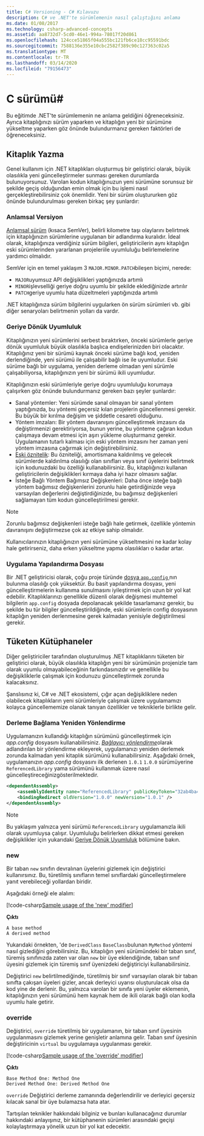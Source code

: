 ```yaml
---
title: C# Versioning - C# Kılavuzu
description: C# ve .NET'te sürümlemenin nasıl çalıştığını anlama
ms.date: 01/08/2017
ms.technology: csharp-advanced-concepts
ms.assetid: aa8732d7-5cd0-46e1-994a-78017f20d861
ms.openlocfilehash: 124cce51865f04a555bc121fb6ce18cc95591bdc
ms.sourcegitcommit: 7588136e355e10cbc2582f389c90c127363c02a5
ms.translationtype: MT
ms.contentlocale: tr-TR
ms.lasthandoff: 03/14/2020
ms.locfileid: "79156473"
---
```

# <a name="versioning-in-c"></a>C sürümü\#

Bu eğitimde .NET'te sürümlemenin ne anlama geldiğini öğreneceksiniz. Ayrıca kitaplığınızı sürüm yaparken ve kitaplığın yeni bir sürümüne yükseltme yaparken göz önünde bulundurmanız gereken faktörleri de öğreneceksiniz.

## <a name="authoring-libraries"></a>Kitaplık Yazma

Genel kullanım için .NET kitaplıkları oluşturmuş bir geliştirici olarak, büyük olasılıkla yeni güncelleştirmeler sunması gereken durumlarda bulunuyorsunuz. Varolan kodun kitaplığınuzun yeni sürümüne sorunsuz bir şekilde geçiş olduğundan emin olmak için bu işlemi nasıl gerçekleştirebilirsiniz çok önemlidir. Yeni bir sürüm oluştururken göz önünde bulundurulması gereken birkaç şey şunlardır:

### <a name="semantic-versioning"></a>Anlamsal Versiyon

[Anlamsal sürüm](https://semver.org/) (kısaca SemVer), belirli kilometre taşı olaylarını belirtmek için kitaplığınızın sürümlerine uygulanan bir adlandırma kuralıdır.
İdeal olarak, kitaplığınıza verdiğiniz sürüm bilgileri, geliştiricilerin aynı kitaplığın eski sürümlerinden yararlanan projeleriile uyumluluğu belirlemelerine yardımcı olmalıdır.

SemVer için en temel yaklaşım 3 `MAJOR.MINOR.PATCH`bileşen biçimi, nerede:

- `MAJOR`uyumsuz API değişiklikleri yaptığınızda artımlı
- `MINOR`işlevselliği geriye doğru uyumlu bir şekilde eklediğinizde artırılır
- `PATCH`geriye uyumlu hata düzeltmeleri yaptığınızda artımlı

.NET kitaplığınıza sürüm bilgilerini uygularken ön sürüm sürümleri vb. gibi diğer senaryoları belirtmenin yolları da vardır.

### <a name="backwards-compatibility"></a>Geriye Dönük Uyumluluk

Kitaplığınızın yeni sürümlerini serbest bıraktırken, önceki sürümlerle geriye dönük uyumluluk büyük olasılıkla başlıca endişelerinizden biri olacaktır.
Kitaplığınız yeni bir sürümü kaynak önceki sürüme bağlı kod, yeniden derlendiğinde, yeni sürümü ile çalışabilir bağlı ise ile uyumludur.
Eski sürüme bağlı bir uygulama, yeniden derleme olmadan yeni sürümle çalışabiliyorsa, kitaplığınızın yeni bir sürümü ikili uyumludur.

Kitaplığınızın eski sürümleriyle geriye doğru uyumluluğu korumaya çalışırken göz önünde bulundurmanız gereken bazı şeyler şunlardır:

- Sanal yöntemler: Yeni sürümde sanal olmayan bir sanal yöntem yaptığınızda, bu yöntemi geçersiz kılan projelerin güncellenmesi gerekir. Bu büyük bir kırılma değişim ve şiddetle cesareti olduğunu.
- Yöntem imzaları: Bir yöntem davranışını güncelleştirmek imzasını da değiştirmenizi gerektiriyorsa, bunun yerine, bu yönteme çağıran kodun çalışmaya devam etmesi için aşırı yükleme oluşturmanız gerekir.
Uygulamanın tutarlı kalması için eski yöntem imzasını her zaman yeni yöntem imzasına çağırmak için değiştirebilirsiniz.
- [Eski öznitelik](programming-guide/concepts/attributes/common-attributes.md#Obsolete): Bu özniteliği, amortismana kaldırılmış ve gelecek sürümlerde kaldırılma olasılığı olan sınıfları veya sınıf üyelerini belirtmek için kodunuzdaki bu özelliği kullanabilirsiniz. Bu, kitaplığınızı kullanan geliştiricilerin değişiklikleri kırmaya daha iyi hazır olmasını sağlar.
- İsteğe Bağlı Yöntem Bağımsız Değişkenleri: Daha önce isteğe bağlı yöntem bağımsız değişkenlerini zorunlu hale getirdiğinizde veya varsayılan değerlerini değiştirdiğinizde, bu bağımsız değişkenleri sağlamayan tüm kodun güncelleştirilmesi gerekir.

> [!NOTE]
> Zorunlu bağımsız değişkenleri isteğe bağlı hale getirmek, özellikle yöntemin davranışını değiştirmezse çok az etkiye sahip olmalıdır.

Kullanıcılarınızın kitaplığınızın yeni sürümüne yükseltmesini ne kadar kolay hale getirirseniz, daha erken yükseltme yapma olasılıkları o kadar artar.

### <a name="application-configuration-file"></a>Uygulama Yapılandırma Dosyası

Bir .NET geliştiricisi olarak, çoğu proje türünde [dosya `app.config` ](../framework/configure-apps/file-schema/index.md) nın bulunma olasılığı çok yüksektür.
Bu basit yapılandırma dosyası, yeni güncelleştirmelerin kullanıma sunulmasını iyileştirmek için uzun bir yol kat edebilir. Kitaplıklarınızı genellikle düzenli olarak değişmesi muhtemel bilgilerin `app.config` dosyada depolanacak şekilde tasarlamanız gerekir, bu şekilde bu tür bilgiler güncelleştirildiğinde, eski sürümlerin config dosyasının kitaplığın yeniden derlenmesine gerek kalmadan yenisiyle değiştirilmesi gerekir.

## <a name="consuming-libraries"></a>Tüketen Kütüphaneler

Diğer geliştiriciler tarafından oluşturulmuş .NET kitaplıklarını tüketen bir geliştirici olarak, büyük olasılıkla kitaplığın yeni bir sürümünün projenizle tam olarak uyumlu olmayabileceğinin farkındasınızdır ve genellikle bu değişikliklerle çalışmak için kodunuzu güncelleştirmek zorunda kalacaksınız.

Şanslısınız ki, C# ve .NET ekosistemi, çığır açan değişikliklere neden olabilecek kitaplıkların yeni sürümleriyle çalışmak üzere uygulamamızı kolayca güncellememize olanak tanıyan özellikler ve tekniklerle birlikte gelir.

### <a name="assembly-binding-redirection"></a>Derleme Bağlama Yeniden Yönlendirme

Uygulamanızın kullandığı kitaplığın sürümünü güncelleştirmek için *app.config* dosyasını kullanabilirsiniz. [*Bağlayıcı yönlendirme*](../framework/configure-apps/redirect-assembly-versions.md)olarak adlandırılan bir yönlendirme ekleyerek, uygulamanızı yeniden derlemek zorunda kalmadan yeni kitaplık sürümünü kullanabilirsiniz. Aşağıdaki örnek, uygulamanızın *app.config* dosyasını ilk derlenen `1.0.1` `1.0.0` sürümüyerine `ReferencedLibrary` yama sürümünü kullanmak üzere nasıl güncelleştireceğinizgösterilmektedir.

```xml
<dependentAssembly>
    <assemblyIdentity name="ReferencedLibrary" publicKeyToken="32ab4ba45e0a69a1" culture="en-us" />
    <bindingRedirect oldVersion="1.0.0" newVersion="1.0.1" />
</dependentAssembly>
```

> [!NOTE]
> Bu yaklaşım yalnızca yeni sürümü `ReferencedLibrary` uygulamanızla ikili olarak uyumluysa çalışır.
> Uyumluluğu belirlerken dikkat etmesi gereken değişiklikler için yukarıdaki [Geriye Dönük Uyumluluk](#backwards-compatibility) bölümüne bakın.

### <a name="new"></a>new

Bir taban `new` sınıfın devralınan üyelerini gizlemek için değiştirici kullanırsınız. Bu, türetilmiş sınıfların temel sınıflardaki güncelleştirmelere yanıt verebileceği yollardan biridir.

Aşağıdaki örneği ele alalım:

[!code-csharp[Sample usage of the 'new' modifier](~/samples/snippets/csharp/versioning/new/Program.cs#sample)]

**Çıktı**

```console
A base method
A derived method
```

Yukarıdaki örnekten, 'de `DerivedClass` `BaseClass`bulunan `MyMethod` yöntemi nasıl gizlediğini görebilirsiniz.
Bu, kitaplığın yeni sürümündeki bir taban sınıf, türemiş sınıfınızda zaten var olan `new` bir üye eklendiğinde, taban sınıf üyesini gizlemek için türemiş sınıf üyenizdeki değiştiriciyi kullanabilirsiniz.

Değiştirici `new` belirtilmediğinde, türetilmiş bir sınıf varsayılan olarak bir taban sınıfta çakışan üyeleri gizler, ancak derleyici uyarısı oluşturulacak olsa da kod yine de derlenir. Bu, yalnızca varolan bir sınıfa yeni üyeler eklemenin, kitaplığınızın yeni sürümünü hem kaynak hem de ikili olarak bağlı olan kodla uyumlu hale getirir.

### <a name="override"></a>override

Değiştirici, `override` türetilmiş bir uygulamanın, bir taban sınıf üyesinin uygulanmasını gizlemek yerine genişletir anlamına gelir. Taban sınıf üyesinin değiştiricinin `virtual` bu uygulamaya uygulanması gerekir.

[!code-csharp[Sample usage of the 'override' modifier](../../samples/snippets/csharp/versioning/override/Program.cs#sample)]

**Çıktı**

```console
Base Method One: Method One
Derived Method One: Derived Method One
```

`override` Değiştirici derleme zamanında değerlendirilir ve derleyici geçersiz kılacak sanal bir üye bulamazsa hata atar.

Tartışılan teknikler hakkındaki bilginiz ve bunları kullanacağınız durumlar hakkındaki anlayışınız, bir kütüphanenin sürümleri arasındaki geçişi kolaylaştırmaya yönelik uzun bir yol kat edecektir.
